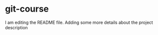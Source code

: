 # git-course

I am editing the README file. Adding some more details about the project description


